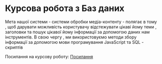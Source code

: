 # Курсова робота з Баз даних

Мета нашої системи - системи обробки медіа-контенту - полягає в тому , щоб дарувати можливість користувачу відстежувати цікаві йому теми , заголовки та пошук цікавої йому інформації за допомогою даних нам інструментів. В свою чергу , ми використовуємо методи збору інформації за допомогою мови програмування JavaScript та SQL - скриптів 

Посилання на курсову роботу: [Посилання](https://akushch1337.github.io/db_course_work/test/#термінал-сервера)
